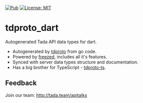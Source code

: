 <a href="https://pub.dev/packages/tdproto_dart"><img src="https://img.shields.io/pub/v/tdproto_dart.svg" alt="Pub"></a>
<a href="https://opensource.org/licenses/MIT"><img src="https://img.shields.io/badge/license-MIT-purple.svg" alt="License: MIT"></a>

# tdproto_dart

Autogenerated Tada API data types for dart.

- Autogenerated by [tdproto](https://github.com/tada-team/tdproto) from go code.
- Powered by [freezed](https://pub.dev/packages/freezed), includes all it's features.
- Synced with server data types structure and documentation.
- Has a big brother for TypeScript - [tdproto-ts](https://github.com/tada-team/tdproto-ts).

## Feedback

Join our team: http://tada.team/apitalks
